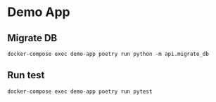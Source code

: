 # Demo App

## Migrate DB

`docker-compose exec demo-app poetry run python -m api.migrate_db`

## Run test

`docker-compose exec demo-app poetry run pytest`
